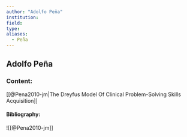 ```yaml
---
author: "Adolfo Peña"
institution:
field:
type:
aliases:
  - Peña
---
```


## Adolfo Peña

### Content:
[[@Pena2010-jm|The Dreyfus Model Of Clinical Problem-Solving Skills Acquisition]]

#### Bibliography:

![[@Pena2010-jm]]